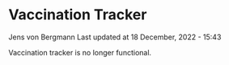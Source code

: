 Vaccination Tracker
================
Jens von Bergmann
Last updated at 18 December, 2022 - 15:43

Vaccination tracker is no longer functional.

